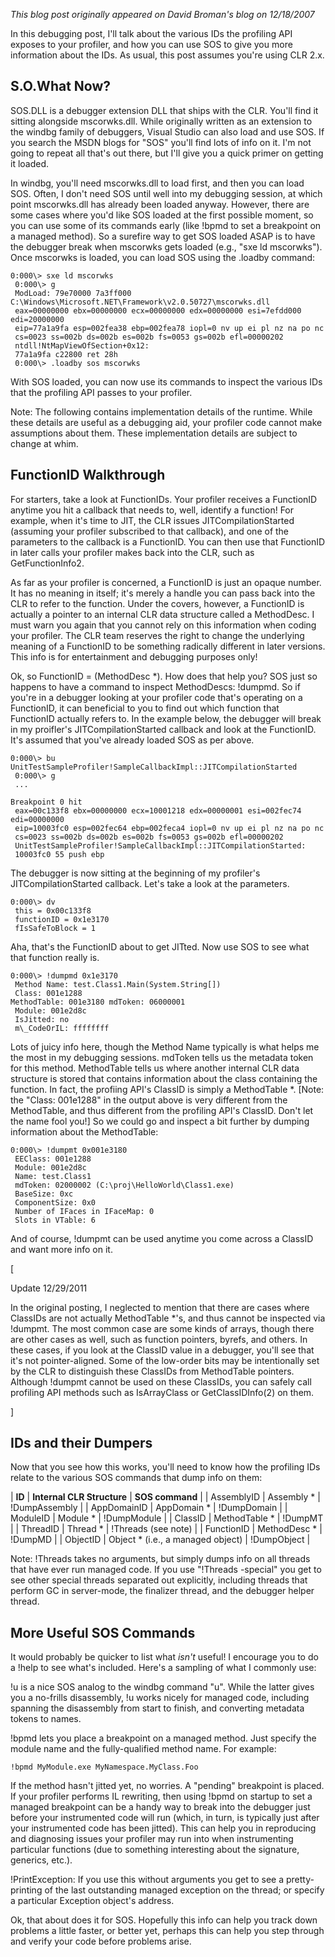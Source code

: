 *This blog post originally appeared on David Broman's blog on 12/18/2007*


In this debugging post, I'll talk about the various IDs the profiling API exposes to your profiler, and how you can use SOS to give you more information about the IDs.  As usual, this post assumes you're using CLR 2.x.

## S.O.What Now?

SOS.DLL is a debugger extension DLL that ships with the CLR.  You'll find it sitting alongside mscorwks.dll.  While originally written as an extension to the windbg family of debuggers, Visual Studio can also load and use SOS.  If you search the MSDN blogs for "SOS" you'll find lots of info on it.  I'm not going to repeat all that's out there, but I'll give you a quick primer on getting it loaded.

In windbg, you'll need mscorwks.dll to load first, and then you can load SOS.  Often, I don't need SOS until well into my debugging session, at which point mscorwks.dll has already been loaded anyway.  However, there are some cases where you'd like SOS loaded at the first possible moment, so you can use some of its commands early (like !bpmd to set a breakpoint on a managed method).  So a surefire way to get SOS loaded ASAP is to have the debugger break when mscorwks gets loaded (e.g., "sxe ld mscorwks").  Once mscorwks is loaded, you can load SOS using the .loadby command:

```
0:000\> sxe ld mscorwks
 0:000\> g
 ModLoad: 79e70000 7a3ff000 C:\Windows\Microsoft.NET\Framework\v2.0.50727\mscorwks.dll
 eax=00000000 ebx=00000000 ecx=00000000 edx=00000000 esi=7efdd000 edi=20000000
 eip=77a1a9fa esp=002fea38 ebp=002fea78 iopl=0 nv up ei pl nz na po nc
 cs=0023 ss=002b ds=002b es=002b fs=0053 gs=002b efl=00000202
 ntdll!NtMapViewOfSection+0x12:
 77a1a9fa c22800 ret 28h
 0:000\> .loadby sos mscorwks
```

With SOS loaded, you can now use its commands to inspect the various IDs that the profiling API passes to your profiler.

Note: The following contains implementation details of the runtime.  While these details are useful as a debugging aid, your profiler code cannot make assumptions about them.  These implementation details are subject to change at whim.

## FunctionID Walkthrough

For starters, take a look at FunctionIDs.  Your profiler receives a FunctionID anytime you hit a callback that needs to, well, identify a function!  For example, when it's time to JIT, the CLR issues JITCompilationStarted (assuming your profiler subscribed to that callback), and one of the parameters to the callback is a FunctionID.  You can then use that FunctionID in later calls your profiler makes back into the CLR, such as GetFunctionInfo2.

As far as your profiler is concerned, a FunctionID is just an opaque number.  It has no meaning in itself; it's merely a handle you can pass back into the CLR to refer to the function.  Under the covers, however, a FunctionID is actually a pointer to an internal CLR data structure called a MethodDesc.  I must warn you again that you cannot rely on this information when coding your profiler.  The CLR team reserves the right to change the underlying meaning of a FunctionID to be something radically different in later versions.  This info is for entertainment and debugging purposes only!

Ok, so FunctionID = (MethodDesc \*).  How does that help you?  SOS just so happens to have a command to inspect MethodDescs: !dumpmd.  So if you're in a debugger looking at your profiler code that's operating on a FunctionID, it can beneficial to you to find out which function that FunctionID actually refers to.  In the example below, the debugger will break in my proifler's JITCompilationStarted callback and look at the FunctionID.  It's assumed that you've already loaded SOS as per above.

```
0:000\> bu UnitTestSampleProfiler!SampleCallbackImpl::JITCompilationStarted
 0:000\> g
 ...
```

```
Breakpoint 0 hit
 eax=00c133f8 ebx=00000000 ecx=10001218 edx=00000001 esi=002fec74 edi=00000000
 eip=10003fc0 esp=002fec64 ebp=002feca4 iopl=0 nv up ei pl nz na po nc
 cs=0023 ss=002b ds=002b es=002b fs=0053 gs=002b efl=00000202
 UnitTestSampleProfiler!SampleCallbackImpl::JITCompilationStarted:
 10003fc0 55 push ebp
```

The debugger is now sitting at the beginning of my profiler's JITCompilationStarted callback.  Let's take a look at the parameters.

```
0:000\> dv
 this = 0x00c133f8
 functionID = 0x1e3170
 fIsSafeToBlock = 1
```

Aha, that's the FunctionID about to get JITted.  Now use SOS to see what that function really is.

```
0:000\> !dumpmd 0x1e3170
 Method Name: test.Class1.Main(System.String[])
 Class: 001e1288
MethodTable: 001e3180 mdToken: 06000001
 Module: 001e2d8c
 IsJitted: no
 m\_CodeOrIL: ffffffff
```

Lots of juicy info here, though the Method Name typically is what helps me the most in my debugging sessions.  mdToken tells us the metadata token for this method.  MethodTable tells us where another internal CLR data structure is stored that contains information about the class containing the function.  In fact, the profiing API's ClassID is simply a MethodTable \*.  [Note: the "Class: 001e1288" in the output above is very different from the MethodTable, and thus different from the profiling API's ClassID.  Don't let the name fool you!]  So we could go and inspect a bit further by dumping information about the MethodTable:

```
0:000\> !dumpmt 0x001e3180
 EEClass: 001e1288
 Module: 001e2d8c
 Name: test.Class1
 mdToken: 02000002 (C:\proj\HelloWorld\Class1.exe)
 BaseSize: 0xc
 ComponentSize: 0x0
 Number of IFaces in IFaceMap: 0
 Slots in VTable: 6
```

And of course, !dumpmt can be used anytime you come across a ClassID and want more info on it.

[

Update 12/29/2011

In the original posting, I neglected to mention that there are cases where ClassIDs are not actually MethodTable \*'s, and thus cannot be inspected via !dumpmt.  The most common case are some kinds of arrays, though there are other cases as well, such as function pointers, byrefs, and others.  In these cases, if you look at the ClassID value in a debugger, you'll see that it's not pointer-aligned.  Some of the low-order bits may be intentionally set by the CLR to distinguish these ClassIDs from MethodTable pointers.  Although !dumpmt cannot be used on these ClassIDs, you can safely call profiling API methods such as IsArrayClass or GetClassIDInfo(2) on them.

]

## IDs and their Dumpers

Now that you see how this works, you'll need to know how the profiling IDs relate to the various SOS commands that dump info on them:

| **ID** | **Internal CLR Structure** | **SOS command** |
| AssemblyID | Assembly \* | !DumpAssembly |
| AppDomainID | AppDomain \* | !DumpDomain |
| ModuleID | Module \* | !DumpModule |
| ClassID | MethodTable \* | !DumpMT |
| ThreadID | Thread \* | !Threads (see note) |
| FunctionID | MethodDesc \* | !DumpMD |
| ObjectID | Object \* (i.e., a managed object) | !DumpObject |

Note:  !Threads takes no arguments, but simply dumps info on all threads that have ever run managed code.  If you use "!Threads -special" you get to see other special threads separated out explicitly, including threads that perform GC in server-mode, the finalizer thread, and the debugger helper thread.

## More Useful SOS Commands

It would probably be quicker to list what _isn't_ useful!  I encourage you to do a !help to see what's included. Here's a sampling of what I commonly use:

!u is a nice SOS analog to the windbg command "u". While the latter gives you a no-frills disassembly, !u works nicely for managed code, including spanning the disassembly from start to finish, and converting metadata tokens to names.

!bpmd lets you place a breakpoint on a managed method. Just specify the module name and the fully-qualified method name. For example:

```
!bpmd MyModule.exe MyNamespace.MyClass.Foo
```

If the method hasn't jitted yet, no worries. A "pending" breakpoint is placed.  If your profiler performs IL rewriting, then using !bpmd on startup to set a managed breakpoint can be a handy way to break into the debugger just before your instrumented code will run (which, in turn, is typically just after your instrumented code has been jitted). This can help you in reproducing and diagnosing issues your profiler may run into when instrumenting particular functions (due to something interesting about the signature, generics, etc.).

!PrintException: If you use this without arguments you get to see a pretty-printing of the last outstanding managed exception on the thread; or specify a particular Exception object's address.



Ok, that about does it for SOS. Hopefully this info can help you track down problems a little faster, or better yet, perhaps this can help you step through and verify your code before problems arise.

